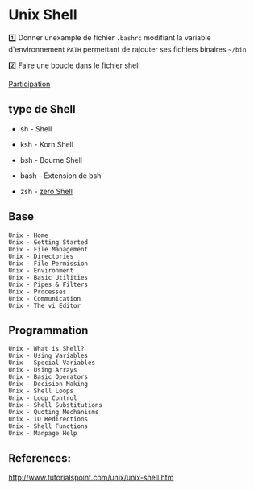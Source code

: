 # Unix Shell


:one: Donner unexample de fichier `.bashrc` modifiant la variable d'environnement `PATH` permettant de rajouter ses fichiers binaires `~/bin`

:two: Faire une boucle dans le fichier shell

[Participation](.scripts/Participation.md)

## type de Shell

* sh - Shell

* ksh - Korn Shell

* bsh - Bourne Shell

* bash - Extension de bsh

* zsh - [zero Shell](https://ohmyz.sh/) 

## Base

```
Unix - Home
Unix - Getting Started
Unix - File Management
Unix - Directories
Unix - File Permission
Unix - Environment
Unix - Basic Utilities
Unix - Pipes & Filters
Unix - Processes
Unix - Communication
Unix - The vi Editor 
```

## Programmation

```
Unix - What is Shell?
Unix - Using Variables
Unix - Special Variables
Unix - Using Arrays
Unix - Basic Operators
Unix - Decision Making
Unix - Shell Loops
Unix - Loop Control
Unix - Shell Substitutions
Unix - Quoting Mechanisms
Unix - IO Redirections
Unix - Shell Functions
Unix - Manpage Help
```

## References:
http://www.tutorialspoint.com/unix/unix-shell.htm
